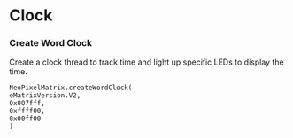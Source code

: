 # Clock

### Create Word Clock

Create a clock thread to track time and light up specific LEDs to display the time.

```blocks	
NeoPixelMatrix.createWordClock(
eMatrixVersion.V2,
0x007fff,
0xffff00,
0x00ff00
)
```



<script src="https://makecode.com/gh-pages-embed.js"></script><script>makeCodeRender("https://makecode.microbit.org/", "ines-hpmm/Microbit-LED-Matrix");</script>
